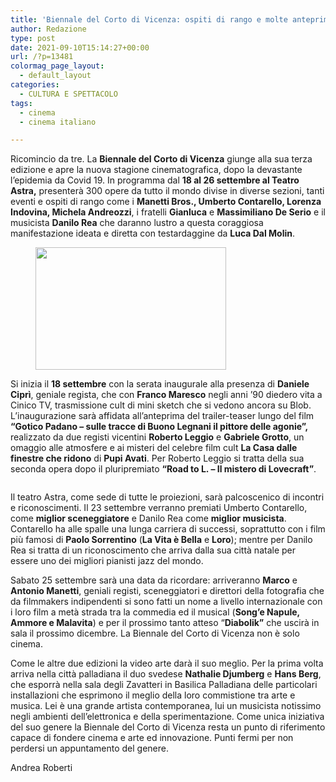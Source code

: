 ```yaml
---
title: 'Biennale del Corto di Vicenza: ospiti di rango e molte anteprime'
author: Redazione
type: post
date: 2021-09-10T15:14:27+00:00
url: /?p=13481
colormag_page_layout:
  - default_layout
categories:
  - CULTURA E SPETTACOLO
tags:
  - cinema
  - cinema italiano

---
```

Ricomincio da tre. La **Biennale del Corto di Vicenza** giunge alla sua terza edizione e apre la nuova stagione cinematografica, dopo la devastante l’epidemia da Covid 19. In programma dal **18 al 26 settembre al Teatro Astra,** presenterà 300 opere da tutto il mondo divise in diverse sezioni, tanti eventi e ospiti di rango come i **Manetti Bros., Umberto Contarello, Lorenza Indovina, Michela Andreozzi**, i fratelli **Gianluca** e **Massimiliano De Serio** e il musicista **Danilo Rea** che daranno lustro a questa coraggiosa manifestazione ideata e diretta con testardaggine da **Luca Dal Molin**. 

<div class="wp-block-image">
  <figure class="alignright size-large is-resized"><img decoding="async" loading="lazy" src="https://progressonline.it/wp-content/uploads/2021/09/Foto-gotico-Locandina-1-1024x659.jpg" alt="" class="wp-image-13483" width="305" height="196" /></figure>
</div>

Si inizia il **18 settembre** con la serata inaugurale alla presenza di **Daniele Ciprì**, geniale regista, che con **Franco Maresco** negli anni ’90 diedero vita a Cinico TV, trasmissione cult di mini sketch che si vedono ancora su Blob. L’inaugurazione sarà affidata all’anteprima del trailer-teaser lungo del film **“Gotico Padano – sulle tracce di Buono Legnani il pittore delle agonie”,** realizzato da due registi vicentini **Roberto Leggio** e **Gabriele Grotto**, un omaggio alle atmosfere e ai misteri del celebre film cult **La Casa dalle finestre che ridono** di **Pupi Avati**. Per Roberto Leggio si tratta della sua seconda opera dopo il pluripremiato **“Road to L. – Il mistero di Lovecraft”**. <figure class="wp-block-image size-large">

<img decoding="async" src="https://progressonline.it/wp-content/uploads/2021/09/foto-scena-bambino-colorato.jpg" alt="" class="wp-image-13484" /> </figure> 

Il teatro Astra, come sede di tutte le proiezioni, sarà palcoscenico di incontri e riconoscimenti. Il 23 settembre verranno premiati Umberto Contarello, come **miglior sceneggiatore** e Danilo Rea come **miglior musicista**. Contarello ha alle spalle una lunga carriera di successi, soprattutto con i film più famosi di **Paolo Sorrentino** (**La Vita è Bella** e **Loro**); mentre per Danilo Rea si tratta di un riconoscimento che arriva dalla sua città natale per essere uno dei migliori pianisti jazz del mondo. 

Sabato 25 settembre sarà una data da ricordare: arriveranno **Marco** e **Antonio Manetti**, geniali registi, sceneggiatori e direttori della fotografia che da filmmakers indipendenti si sono fatti un nome a livello internazionale con i loro film a metà strada tra la commedia ed il musical (**Song’e Napule, Ammore e Malavita**) e per il prossimo tanto atteso “**Diabolik”** che uscirà in sala il prossimo dicembre. La Biennale del Corto di Vicenza non è solo cinema. 

Come le altre due edizioni la video arte darà il suo meglio. Per la prima volta arriva nella città palladiana il duo svedese **Nathalie Djumberg** e **Hans Berg**, che esporrà nella sala degli Zavatteri in Basilica Palladiana delle particolari installazioni che esprimono il meglio della loro commistione tra arte e musica. Lei è una grande artista contemporanea, lui un musicista notissimo negli ambienti dell’elettronica e della sperimentazione. Come unica iniziativa del suo genere la Biennale del Corto di Vicenza resta un punto di riferimento capace di fondere cinema e arte ed innovazione. Punti fermi per non perdersi un appuntamento del genere. 

Andrea Roberti